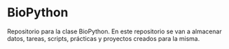 # BioPython
Repositorio para la clase BioPython. En este repositorio se van a almacenar datos, tareas, scripts, prácticas y proyectos creados para la misma.
